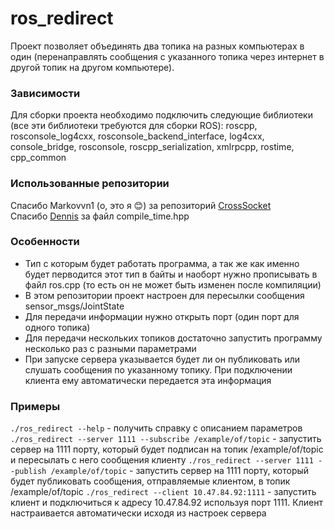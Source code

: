 # ros_redirect

Проект позволяет объединять два топика на разных компьютерах в один (перенаправлять сообщения с указанного топика через интернет в другой топик на другом компьютере).

### Зависимости
Для сборки проекта необходимо подключить следующие библиотеки (все эти библиотеки требуются для сборки ROS):
roscpp, rosconsole_log4cxx, rosconsole_backend_interface, log4cxx, console_bridge, rosconsole, roscpp_serialization, xmlrpcpp, rostime, cpp_common

### Использованные репозитории
Спасибо Markovvn1 (о, это я :blush:) за репозиторий [CrossSocket](https://github.com/Markovvn1/CrossSocket)   
Спасибо [Dennis](http://instructable.com/member/nqtronix) за файл compile_time.hpp

### Особенности
- Тип с которым будет работать программа, а так же как именно будет перводится этот тип в байты и наоборт нужно прописывать в файл ros.cpp (то есть он не может быть изменен после компиляции)
- В этом репозитории проект настроен для пересылки сообщения sensor_msgs/JointState
-  Для передачи информации нужно открыть порт (один порт для одного топика)
- Для передачи нескольких топиков достаточно запустить программу несколько раз с разными параметрами
- При запуске сервера указывается будет ли он публиковать или слушать сообщения по указанному топику. При подключении клиента ему автоматически передается эта информация

### Примеры
`./ros_redirect --help` - получить справку с описанием параметров
`./ros_redirect --server 1111 --subscribe /example/of/topic` - запустить сервер на 1111 порту, который будет подписан на топик /example/of/topic и пересылать с него сообщения клиенту
`./ros_redirect --server 1111 --publish /example/of/topic` - запустить сервер на 1111 порту, который будет публиковать сообщения, отправляемые клиентом, в топик /example/of/topic
`./ros_redirect --client 10.47.84.92:1111` - запустить клиент и подключиться к адресу  10.47.84.92 используя порт 1111. Клиент настраивается автоматически исходя из настроек сервера